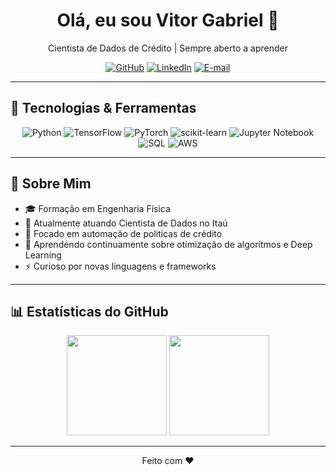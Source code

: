 <!--
  Bem-vindo ao meu perfil! 👋
  Para editar este README, abra este arquivo e envie um pull request.
-->

<div align="center">
  <h1>Olá, eu sou Vitor Gabriel 👋</h1>
  <p>Cientista de Dados de Crédito | Sempre aberto a aprender</p>
  <p>
   <a href="https://github.com/vitorfgabriel"><img src="https://img.shields.io/badge/GitHub-@vitorfgabriel-181717?logo=github" alt="GitHub"></a>
    <a href="https://www.linkedin.com/in/vitor-gabriel-fernandes/"><img src="https://img.shields.io/badge/LinkedIn-@vitor--gabriel--fernandes-0A66C2?logo=linkedin" alt="LinkedIn"></a>
    <a href="vitorfgabriel@gmail.com"><img src="https://img.shields.io/badge/vitorfgabriel@gmail.com-D14836?logo=gmail" alt="E-mail"></a>
  </p>
</div>

---

## 🧰 Tecnologias & Ferramentas

<div align="center">
  <img src="https://img.shields.io/badge/Python-3776AB?logo=python&logoColor=white" alt="Python" />
  <img src="https://img.shields.io/badge/TensorFlow-FF6F00?logo=tensorflow&logoColor=white" alt="TensorFlow" />
  <img src="https://img.shields.io/badge/PyTorch-EE4C2C?logo=PyTorch&logoColor=white" alt="PyTorch" />
  <img src="https://img.shields.io/badge/scikit--learn-F7931E?logo=scikit-learn&logoColor=white" alt="scikit-learn" />
  <img src="https://img.shields.io/badge/Jupyter-F37626?logo=jupyter&logoColor=white" alt="Jupyter Notebook" />
  <img src="https://img.shields.io/badge/-SQL-000?&logo=MySQL&logoColor=4479A1" alt="SQL" />
  <img src="https://custom-icon-badges.demolab.com/badge/AWS-%23FF9900.svg?logo=aws&logoColor=white" alt="AWS" />
</div>

---

## 🚀 Sobre Mim

- 🎓 Formação em Engenharia Física
- 💼 Atualmente atuando Cientista de Dados no Itaú 
- 🔭 Focado em automação de politicas de crédito 
- 🌱 Aprendendo continuamente sobre otimização de algorítmos e Deep Learning  
- ⚡ Curioso por novas linguagens e frameworks  

---

## 📊 Estatísticas do GitHub

<div align="center">
  <img height="160em" src="https://github-readme-stats.vercel.app/api?username=vitorfgabriel&show_icons=true&theme=default&include_all_commits=true&count_private=true" />
  <img height="160em" src="https://github-readme-stats.vercel.app/api/top-langs/?username=vitorfgabriel&layout=compact&theme=default" />
</div>

---
<!--
## 📫 Como Me Encontrar

<div align="center">
  <a href="https://twitter.com/seu_usuario"><img src="https://img.shields.io/badge/Twitter-@seu__usuario-1DA1F2?logo=twitter&logoColor=white" alt="Twitter"></a>
  <a href="https://www.instagram.com/seu_usuario/"><img src="https://img.shields.io/badge/Instagram-@seu__usuario-E4405F?logo=instagram&logoColor=white" alt="Instagram"></a>
  <a href="https://www.linkedin.com/in/seu-usuario/"><img src="https://img.shields.io/badge/LinkedIn-@seu--usuario-0A66C2?logo=linkedin&logoColor=white" alt="LinkedIn"></a>
</div>

---
<!--
<details>
  <summary>⭐️ Meus Projetos em Destaque</summary>

  - [Projeto A](https://github.com/seu-usuario/projeto-a) – Descrição breve do projeto e principais tecnologias  
  - [Projeto B](https://github.com/seu-usuario/projeto-b) – Descrição breve do projeto e principais tecnologias  
  - [Projeto C](https://github.com/seu-usuario/projeto-c) – Descrição breve do projeto e principais tecnologias  
</details>

---
-->
<p align="center">
  Feito com ❤️  
</p>
